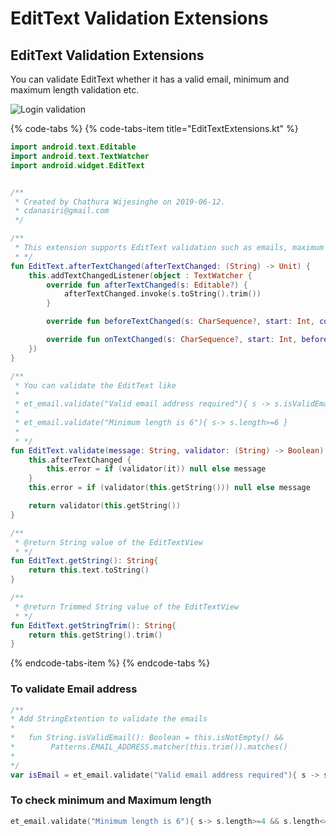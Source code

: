 # EditText Validation Extensions

## EditText Validation Extensions

You can validate EditText whether it has a valid email, minimum and maximum length validation etc. 

![Login validation](https://lh3.googleusercontent.com/0aaAHtjlztgFvQG7yil5GWhlUiecG3DTrY01jUUGYgI4aheF-E1leKXDXMzNOfCmTYuZZVJ86CUwo3SvEkKxcZoy-0J4vaV66fuOBPT9y-WmbwaKzbgrCKF_No8_zROGtH27UaI4)

{% code-tabs %}
{% code-tabs-item title="EditTextExtensions.kt" %}
```kotlin
import android.text.Editable
import android.text.TextWatcher
import android.widget.EditText


/**
 * Created by Chathura Wijesinghe on 2019-06-12.
 * cdanasiri@gmail.com
 */

/**
 * This extension supports EditText validation such as emails, maximum and minimum length
 * */
fun EditText.afterTextChanged(afterTextChanged: (String) -> Unit) {
    this.addTextChangedListener(object : TextWatcher {
        override fun afterTextChanged(s: Editable?) {
            afterTextChanged.invoke(s.toString().trim())
        }

        override fun beforeTextChanged(s: CharSequence?, start: Int, count: Int, after: Int) {}

        override fun onTextChanged(s: CharSequence?, start: Int, before: Int, count: Int) {}
    })
}

/**
 * You can validate the EditText like
 *
 * et_email.validate("Valid email address required"){ s -> s.isValidEmail() }
 *
 * et_email.validate("Minimum length is 6"){ s-> s.length>=6 }
 *
 * */
fun EditText.validate(message: String, validator: (String) -> Boolean) : Boolean{
    this.afterTextChanged {
        this.error = if (validator(it)) null else message
    }
    this.error = if (validator(this.getString())) null else message

    return validator(this.getString())
}

/**
 * @return String value of the EditTextView
 * */
fun EditText.getString(): String{
    return this.text.toString()
}

/**
 * @return Trimmed String value of the EditTextView
 * */
fun EditText.getStringTrim(): String{
    return this.getString().trim()
}
```
{% endcode-tabs-item %}
{% endcode-tabs %}



### To validate Email address 

```kotlin
/**
* Add StringExtention to validate the emails 
*
*	fun String.isValidEmail(): Boolean = this.isNotEmpty() &&
*        Patterns.EMAIL_ADDRESS.matcher(this.trim()).matches()
* 
*/
var isEmail = et_email.validate("Valid email address required"){ s -> s.isValidEmail() }
```

### To check minimum and Maximum length 

```kotlin
et_email.validate("Minimum length is 6"){ s-> s.length>=4 && s.length<=10 }
```

